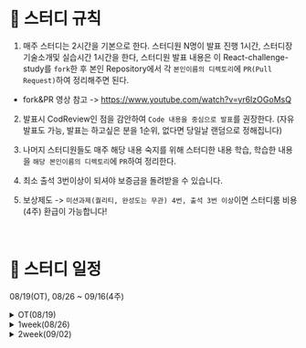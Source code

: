 # 📢 스터디 규칙
1. 매주 스터디는 2시간을 기본으로 한다. 스터디원 N명이 발표 진행 1시간, 스터디장 기술소개및 실습시간 1시간을 한다, 스터디원 발표 내용은 이 React-challenge-study를 `fork`한 후 본인 Repository에서 각 `본인이름의 디렉토리`에 `PR(Pull Request)`하여 정리해주면 된다.
* fork&PR 영상 참고 -> https://www.youtube.com/watch?v=yr6IzOGoMsQ

2. 발표시 CodReview인 점을 감안하여 `Code 내용을 중심으로 발표`를 권장한다. (자유발표도 가능, 발표는 하고싶은 분을 1순위, 없다면 당일날 랜덤으로 정해집니다)

3. 나머지 스터디원들도 매주 해당 내용 숙지를 위해 스터디한 내용 학습, 학습한 내용을 `해당 본인이름의 디렉토리`에 `PR`하여 정리한다.

4. 최소 출석 3번이상이 되셔야 보증금을 돌려받을 수 있습니다.
5. 보상제도 -> `미션과제(퀄리티, 완성도는 무관) 4번, 출석 3번 이상`이면 스터디룸 비용(4주) 환급이 가능합니다!

<br>

# 📅 스터디 일정
08/19(OT), 08/26 ~ 09/16(4주)

<details>
<summary>OT(08/19)</summary>
<div markdown="1">

* 아이스브레이킹 시간(자기 소개 등등..)
* 스터디 취지, 방향, 구성 방식 설명
* 미션 과제 소개
```
1) 사용 툴 설치및 이해하기
 * VSC(추천-플러그인 설치) 
 * IntelliJ(얼티메이트 버전 추천-플러그인 설치)
 * MySQL8.0, DB 접속 HediSQL or workbench
 * e2e 테스트용 postman
 * git/github

2) 해당 레포지토리 fork & PR 해보기

3) Setting 환경 -> REST API springBoot + JPA + MySQL
  * SpringBoot REST API CRUD 기능 postman으로 확인

4) REST API Enttiy는 자기가 좋아하는 도메인으로 ex. Blog(entity)
name, content, createdAt, modifiedAt 필드 구현 

5) react 관련 강의 추천목록 감상 (노션정리 참조)
```
* 환경셋팅 - https://www.notion.so/Tool-bb4d80cb1a094696b8ff27f4cd52bb00?pvs=12
* 노션정리 - https://www.notion.so/c04c35eb80be489d8c2d2c6018ed1d3c

</div>
</details>

<details>
<summary>1week(08/26)</summary>
<div markdown="1">

* React(WS) + SpringBoot(WAS) + DB 서버 개략 설명
* 기본 자바스크립트 -> 모던 자바스크립트 필수 개념 3가지
* React index.html -> index.js -> App.js reurn 내 JSX 문법
* 실습 -> Node 설치 + React Vite 프로젝트 생성 + SpringBoot list api + CORS 설정
* 미션 과제 소개
```
1) 기존 리액트 개념 복습 - 추천 강의 참조
2) 자바스크립트 모던 문법 nodemon 자바 실행기로 예제 실습 - 자바스크립트 정리 참조
3) list api +  SpringBoot list api + CORS 설정 + React axios 라이브러리 사용 console.log로 연동확인
4) list api -> React App.js return(JSX)내 랜더링 - Notion 정리 참조
```
* 자바스크립트 정리 - https://www.notion.so/bffd371d38894f1e91fa91ea1a4728bc?pvs=4
* 노션정리 - https://www.notion.so/1week-37f14aaa17e6460e87416f8095024789

</div>
</details>

<details>
<summary>2week(09/02)</summary>
<div markdown="1">

* React 개발에 도움을 주는 VSC 플러그인 소개!
* 모던자바스크립트 -> arrow 함수 const, map -> key(데이터의 식별자 기입) // nodemon으로 연습 추천!
* props vs state 
* React Hooks -> useState(), useEffect() 
* Component 컴포넌트 설계 -> 전주 list 컴포넌트화 실습습
* React Route 사용, 컴포넌트 path 경로 설정
```
1) 기존 리액트 개념 복습 
2) 자바스크립트 모던 문법 nodemon 자바 실행기로 예제 실습 - 자바스크립트 정리 참조 -> map, filter, fetch, async&await
3) 스터디한 내용으로 자신이 만든 React 프로젝트 -> CRUD 기능 첨가! (등록, 조회, 수정, 삭제)
```
* 노션정리 - https://www.notion.so/2week-ae81a4f7157444f2a677c447fa8ec9de?pvs=12

</div>
</details>
<br>
